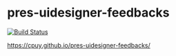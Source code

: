 # pres-uidesigner-feedbacks
[![Build Status](https://travis-ci.org/cpuy/pres-uidesigner-feedbacks.svg?branch=master)](https://travis-ci.org/cpuy/pres-uidesigner-feedbacks)

https://cpuy.github.io/pres-uidesigner-feedbacks/
